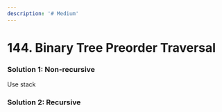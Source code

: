 ```yaml
---
description: '# Medium'
---
```


# 144. Binary Tree Preorder Traversal

### Solution 1: Non-recursive

Use stack



### Solution 2: Recursive



